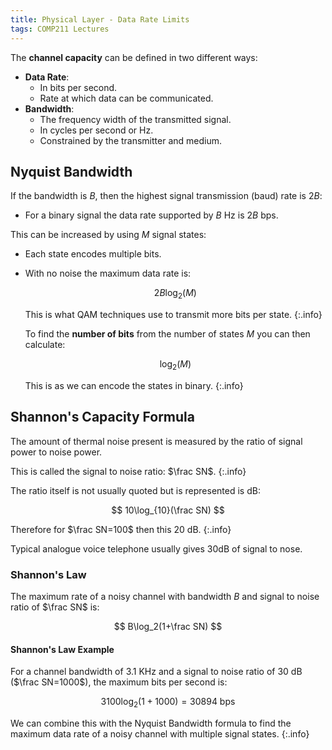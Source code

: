 ```yaml
---
title: Physical Layer - Data Rate Limits
tags: COMP211 Lectures
---
```

The **channel capacity** can be defined in two different ways:

* **Data Rate**:
	* In bits per second.
	* Rate at which data can be communicated.
* **Bandwidth**:
	* The frequency width of the transmitted signal.
	* In cycles per second or Hz.
	* Constrained by the transmitter and medium.
	
## Nyquist Bandwidth
If the bandwidth is $B$, then the highest signal transmission (baud) rate is $2B$:

* For a binary signal the data rate supported by $B$ Hz is $2B$ bps.

This can be increased by using $M$ signal states:

* Each state encodes multiple bits.
* With no noise the maximum data rate is:

	$$
	2B\log_2(M)
	$$
	
	This is what QAM techniques use to transmit more bits per state.
	{:.info}
	
	To find the **number of bits** from the number of states $M$ you can then calculate:
	
	$$
	\log_2(M)
	$$
	
	This is as we can encode the states in binary.
	{:.info}

## Shannon's Capacity Formula
The amount of thermal noise present is measured by the ratio of signal power to noise power.

This is called the signal to noise ratio: $\frac SN$.
{:.info}

The ratio itself is not usually quoted but is represented is dB:

$$
10\log_{10}(\frac SN)
$$

Therefore for $\frac SN=100$ then this 20 dB.
{:.info}

Typical analogue voice telephone usually gives 30dB of signal to nose.

### Shannon's Law
The maximum rate of a noisy channel with bandwidth $B$ and signal to noise ratio of $\frac SN$ is:

$$
B\log_2(1+\frac SN)
$$

#### Shannon's Law Example
For a channel bandwidth of 3.1 KHz and a signal to noise ratio of 30 dB ($\frac SN=1000$), the maximum bits per second is:

$$
3100\log_2(1+1000)=30894\text{ bps}
$$

We can combine this with the Nyquist Bandwidth formula to find the maximum data rate of a noisy channel with multiple signal states.
{:.info}